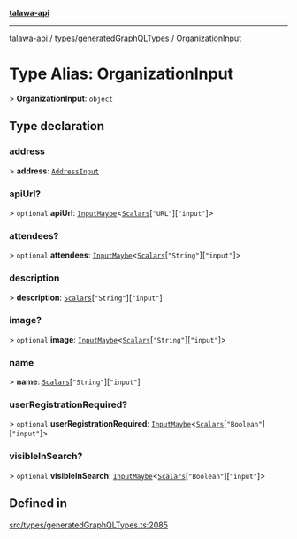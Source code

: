 [**talawa-api**](../../../README.md)

***

[talawa-api](../../../modules.md) / [types/generatedGraphQLTypes](../README.md) / OrganizationInput

# Type Alias: OrganizationInput

\> **OrganizationInput**: `object`

## Type declaration

### address

\> **address**: [`AddressInput`](AddressInput.md)

### apiUrl?

\> `optional` **apiUrl**: [`InputMaybe`](InputMaybe.md)\<[`Scalars`](Scalars.md)\[`"URL"`\]\[`"input"`\]\>

### attendees?

\> `optional` **attendees**: [`InputMaybe`](InputMaybe.md)\<[`Scalars`](Scalars.md)\[`"String"`\]\[`"input"`\]\>

### description

\> **description**: [`Scalars`](Scalars.md)\[`"String"`\]\[`"input"`\]

### image?

\> `optional` **image**: [`InputMaybe`](InputMaybe.md)\<[`Scalars`](Scalars.md)\[`"String"`\]\[`"input"`\]\>

### name

\> **name**: [`Scalars`](Scalars.md)\[`"String"`\]\[`"input"`\]

### userRegistrationRequired?

\> `optional` **userRegistrationRequired**: [`InputMaybe`](InputMaybe.md)\<[`Scalars`](Scalars.md)\[`"Boolean"`\]\[`"input"`\]\>

### visibleInSearch?

\> `optional` **visibleInSearch**: [`InputMaybe`](InputMaybe.md)\<[`Scalars`](Scalars.md)\[`"Boolean"`\]\[`"input"`\]\>

## Defined in

[src/types/generatedGraphQLTypes.ts:2085](https://github.com/PalisadoesFoundation/talawa-api/blob/832d310bae30bd8cb45fb1b44f62dd776dccc52f/src/types/generatedGraphQLTypes.ts#L2085)
